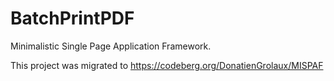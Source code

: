 # BatchPrintPDF
Minimalistic Single Page Application Framework.

This project was migrated to https://codeberg.org/DonatienGrolaux/MISPAF


